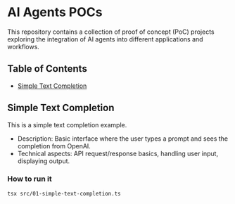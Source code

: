 # AI Agents POCs

This repository contains a collection of proof of concept (PoC) projects exploring the integration of AI agents into different applications and workflows.

## Table of Contents

- [Simple Text Completion](./src/01-simple-text-completion.ts)

## Simple Text Completion

This is a simple text completion example.

- Description: Basic interface where the user types a prompt and sees the completion from OpenAI.
- Technical aspects: API request/response basics, handling user input, displaying output.

### How to run it

```bash
tsx src/01-simple-text-completion.ts
```
